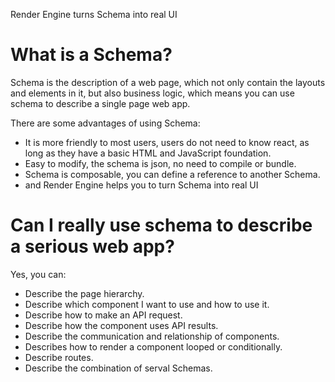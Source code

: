 Render Engine turns Schema into real UI

# What is a Schema?

Schema is the description of a web page, which not only contain the layouts and elements in it, but also business logic,
which means you can use schema to describe a single page web app.

There are some advantages of using Schema:

- It is more friendly to most users, users do not need to know react, as long as they have a basic HTML and JavaScript foundation.
- Easy to modify, the schema is json, no need to compile or bundle.
- Schema is composable, you can define a reference to another Schema.
- and Render Engine helps you to turn Schema into real UI

# Can I really use schema to describe a serious web app?

Yes, you can:

- Describe the page hierarchy.
- Describe which component I want to use and how to use it.
- Describe how to make an API request.
- Describe how the component uses API results.
- Describe the communication and relationship of components.
- Describes how to render a component looped or conditionally.
- Describe routes.
- Describe the combination of serval Schemas.
